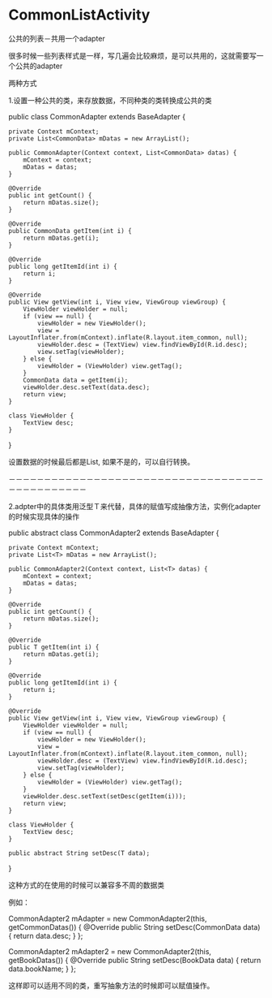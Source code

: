# CommonListActivity
公共的列表－共用一个adapter

很多时候一些列表样式是一样，写几遍会比较麻烦，是可以共用的，这就需要写一个公共的adapter

两种方式

1.设置一种公共的类，来存放数据，不同种类的类转换成公共的类

public class CommonAdapter extends BaseAdapter {

    private Context mContext;
    private List<CommonData> mDatas = new ArrayList();

    public CommonAdapter(Context context, List<CommonData> datas) {
        mContext = context;
        mDatas = datas;
    }

    @Override
    public int getCount() {
        return mDatas.size();
    }

    @Override
    public CommonData getItem(int i) {
        return mDatas.get(i);
    }

    @Override
    public long getItemId(int i) {
        return i;
    }

    @Override
    public View getView(int i, View view, ViewGroup viewGroup) {
        ViewHolder viewHolder = null;
        if (view == null) {
            viewHolder = new ViewHolder();
            view = LayoutInflater.from(mContext).inflate(R.layout.item_common, null);
            viewHolder.desc = (TextView) view.findViewById(R.id.desc);
            view.setTag(viewHolder);
        } else {
            viewHolder = (ViewHolder) view.getTag();
        }
        CommonData data = getItem(i);
        viewHolder.desc.setText(data.desc);
        return view;
    }

    class ViewHolder {
        TextView desc;
    }
}

设置数据的时候最后都是List<CommonData>, 如果不是的，可以自行转换。

－－－－－－－－－－－－－－－－－－－－－－－－－－－－－－－－－－－－－－－－－－－－－－－

2.adpter中的具体类用泛型Ｔ来代替，具体的赋值写成抽像方法，实例化adapter的时候实现具体的操作

public abstract class CommonAdapter2<T> extends BaseAdapter {

    private Context mContext;
    private List<T> mDatas = new ArrayList();

    public CommonAdapter2(Context context, List<T> datas) {
        mContext = context;
        mDatas = datas;
    }

    @Override
    public int getCount() {
        return mDatas.size();
    }

    @Override
    public T getItem(int i) {
        return mDatas.get(i);
    }

    @Override
    public long getItemId(int i) {
        return i;
    }

    @Override
    public View getView(int i, View view, ViewGroup viewGroup) {
        ViewHolder viewHolder = null;
        if (view == null) {
            viewHolder = new ViewHolder();
            view = LayoutInflater.from(mContext).inflate(R.layout.item_common, null);
            viewHolder.desc = (TextView) view.findViewById(R.id.desc);
            view.setTag(viewHolder);
        } else {
            viewHolder = (ViewHolder) view.getTag();
        }
        viewHolder.desc.setText(setDesc(getItem(i)));
        return view;
    }

    class ViewHolder {
        TextView desc;
    }

    public abstract String setDesc(T data);
}

这种方式的在使用的时候可以兼容多不周的数据类

例如：

CommonAdapter2 mAdapter = new CommonAdapter2<CommonData>(this, getCommonDatas()) {
            @Override
            public String setDesc(CommonData data) {
                return data.desc;
            }
        };

CommonAdapter2 mAdapter2 = new CommonAdapter2<BookData>(this, getBookDatas()) {
            @Override
            public String setDesc(BookData data) {
                return data.bookName;
            }
        };
        
 这样即可以适用不同的类，重写抽象方法的时候即可以赋值操作。
